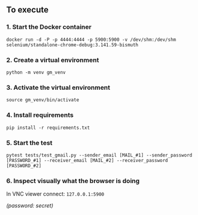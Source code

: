 ## To execute

### 1. Start the Docker container
```
docker run -d -P -p 4444:4444 -p 5900:5900 -v /dev/shm:/dev/shm selenium/standalone-chrome-debug:3.141.59-bismuth
```
### 2. Create a virtual environment
```
python -m venv gm_venv
```
### 3. Activate the virtual environment
```
source gm_venv/bin/activate
```
### 4. Install requirements
```
pip install -r requirements.txt
```
### 5. Start the test
```
pytest tests/test_gmail.py --sender_email [MAIL_#1] --sender_password [PASSWORD_#1] --receiver_email [MAIL_#2] --receiver_password [PASSWORD_#2]
```
### 6. Inspect visually what the browser is doing
In VNC viewer connect: ```127.0.0.1:5900```

_(password: secret)_
